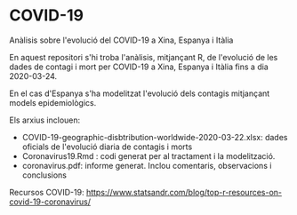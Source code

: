 # COVID-19
Anàlisis sobre l'evolució del COVID-19 a Xina, Espanya i Itàlia

En aquest repositori s'hi troba l'anàlisis, mitjançant R, de l'evolució de les dades de contagi i mort per COVID-19 a Xina, Espanya i Itàlia fins a dia 2020-03-24.

En el cas d'Espanya s'ha modelitzat l'evolució dels contagis mitjançant models epidemiològics. 

Els arxius inclouen:
- COVID-19-geographic-disbtribution-worldwide-2020-03-22.xlsx: dades oficials de l'evolució diaria de contagis i morts
- Coronavirus19.Rmd : codi generat per al tractament i la modelització.
- coronavirus.pdf: informe generat. Inclou comentaris, observacions i conclusions

Recursos COVID-19:
https://www.statsandr.com/blog/top-r-resources-on-covid-19-coronavirus/
